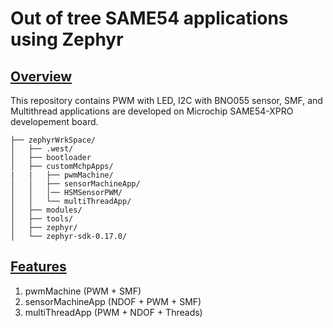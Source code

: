 # Out of tree SAME54 applications using Zephyr

## [Overview](#overview)
This repository contains PWM with LED, I2C with BNO055 sensor, SMF, and Multithread applications are developed on Microchip SAME54-XPRO developement board.

    ├── zephyrWrkSpace/
    │   ├── .west/
    │   ├── bootloader
    │   ├── customMchpApps/
    |   |   ├── pwmMachine/
    │   │   ├── sensorMachineApp/
    │   │   │── HSMSensorPWM/
    │   │   └── multiThreadApp/
    │   ├── modules/
    │   ├── tools/
    │   ├── zephyr/
    │   └── zephyr-sdk-0.17.0/
  

## [Features](#features)
1. pwmMachine (PWM + SMF)
2. sensorMachineApp (NDOF + PWM + SMF)
3. multiThreadApp (PWM + NDOF + Threads)
